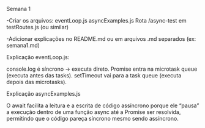 Semana 1

-Criar os arquivos:
  eventLoop.js
  asyncExamples.js
  Rota /async-test em testRoutes.js (ou similar)

-Adicionar explicações no README.md ou em arquivos .md separados (ex: semana1.md)

Explicação eventLoop.js:

console.log é síncrono → executa direto.
Promise entra na microtask queue (executa antes das tasks).
setTimeout vai para a task queue (executa depois das microtasks).

Explicação asyncExamples.js

O await facilita a leitura e a escrita de código assíncrono porque ele “pausa” a execução dentro de uma função async até a Promise ser resolvida, permitindo que o código pareça síncrono mesmo sendo assíncrono.

